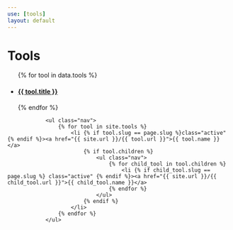 ```yaml
---
use: [tools]
layout: default
---
```

# Tools

<ul>
    {% for tool in data.tools %}
        <h4><li><a href="{{ tool.url }}">{{ tool.title }}</a></li></h4>
    {% endfor %}
</ul>

				<ul class="nav">
					{% for tool in site.tools %}
						<li {% if tool.slug == page.slug %}class="active" {% endif %}><a href="{{ site.url }}/{{ tool.url }}">{{ tool.name }}</a>
							{% if tool.children %}
								<ul class="nav">
									{% for child_tool in tool.children %}
										<li {% if child_tool.slug == page.slug %} class="active" {% endif %}><a href="{{ site.url }}/{{ child_tool.url }}">{{ child_tool.name }}</a>
									{% endfor %}
								</ul>
							{% endif %}
						</li>
					{% endfor %}
				</ul>

